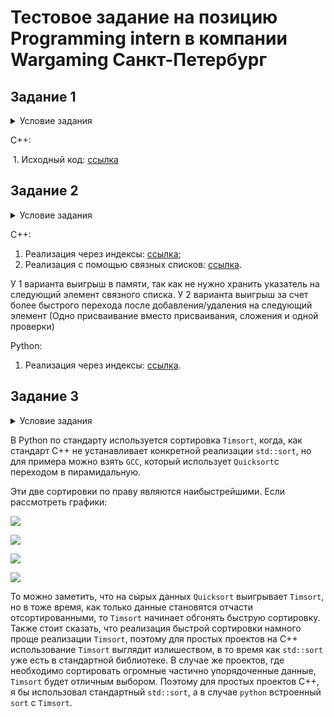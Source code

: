 # Тестовое задание на позицию Programming intern в компании Wargaming Санкт-Петербург

## Задание 1


<details>
  <summary>Условие задания</summary>

    На языке Python или С/С++, написать алгоритм (функцию) определения четности целого числа, который будет аналогичен нижеприведенному по функциональности, но отличен по своей сути.
    
    Объяснить плюсы и минусы обеих реализаций.
    
    Python example:
    ```python
    def isEven(value):
       return value % 2 == 0
    ```
    C/C++ example:
    ```cpp
    bool isEven(int value)
    {
       return value % 2 == 0;
    }
    ```

</details>


С++:

​	1. Исходный код: [ссылка](https://github.com/i582/wargaming-test-task/blob/master/cpp/src/first/is_even.h)



## Задание 2

<details>
  <summary>Условие задания</summary>

    На языках Python(2.7) и/или С++, написать минимум по 2 класса реализовывающих циклический буфер FIFO.
    
    Объяснить плюсы и минусы каждой реализации.

</details>

С++:

1. Реализация через индексы: [ссылка](https://github.com/i582/wargaming-test-task/blob/master/cpp/src/second/cyclic_queue.h);
2. Реализация с помощью связных списков: [ссылка](https://github.com/i582/wargaming-test-task/blob/master/cpp/src/second/cyclic_queue_list.h).

У 1 варианта выигрыш в памяти, так как не нужно хранить указатель на следующий элемент связного списка. У 2 варианта выигрыш за счет более быстрого перехода после добавления/удаления на следующий элемент (Одно присваивание вместо присваивания, сложения и одной проверки)

Python:

1. Реализация через индексы: [ссылка](https://github.com/i582/wargaming-test-task/blob/master/python/second/main.py).



## Задание 3

<details>
  <summary>Условие задания</summary>

    На языке Python или С/С++, написать функцию, которая быстрее всего (по процессорным тикам) отсортирует данный ей массив чисел.
    
    Массив может быть любого размера со случайным порядком чисел (в том числе и отсортированным).
    
    Объяснить почему вы считаете, что функция соответствует заданным критериям.

</details>

В Python по стандарту используется сортировка `Timsort`, когда, как стандарт С++ не устанавливает конкретной реализации `std::sort`, но для примера можно взять `GCC`, который использует `Quicksort`с переходом в пирамидальную. 

Эти две сортировки по праву являются наибыстрейшими. Если рассмотреть графики:

![](https://habrastorage.org/storage1/a0170f65/54afe800/d8b50571/a81000af.png)

![](https://habrastorage.org/storage1/d0460884/b7d712b4/cd04f5c3/4c115b90.png)

![](https://habrastorage.org/storage1/fd520aa1/8be42114/57e27349/d01105c5.png)

![](https://habrastorage.org/storage1/0ac3016e/f3ce8871/2bf28d22/cb5cd3f2.png)

То можно заметить, что на сырых данных `Quicksort` выигрывает `Timsort`, но в тоже время, как только данные становятся отчасти отсортированными, то `Timsort` начинает обгонять быструю сортировку. Также стоит сказать, что реализация быстрой сортировки намного проще реализации `Timsort`, поэтому для простых проектов на С++ использование `Timsort` выглядит излишеством, в то время как `std::sort` уже есть в стандартной библиотеке. В случае же проектов, где необходимо сортировать огромные частично упорядоченные данные, `Timsort` будет отличным выбором. Поэтому для простых проектов С++, я бы использовал стандартный `std::sort`, а в случае `python` встроенный `sort` с `Timsort`. 